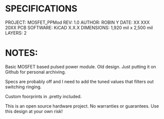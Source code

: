 # SPECIFICATIONS
PROJECT: MOSFET_PPMod
REV: 1.0
AUTHOR: ROBIN Y
DATE: XX XXX 20XX
PCB SOFTWARE: KiCAD X.X.X
DIMENSIONS: 1,920 mil x 2,500 mil
LAYERS: 2

# NOTES:
Basic MOSFET based pulsed power module. Old design. Just putting it on Github for personal archiving.

Specs are probably off and I need to add the tuned values that filters out switching ringing.

Custom foorprints in .pretty included.

This is an open source hardware project. No warranties or guarantees. Use this design at your own risk!

